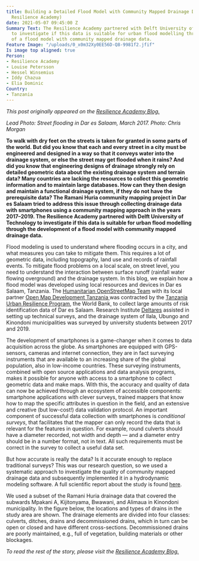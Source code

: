 ```yaml
---
title: Building a Detailed Flood Model with Community Mapped Drainage Data (by the
  Resilience Academy)
date: 2021-05-07 09:45:00 Z
Summary Text: The Resilience Academy partnered with Delft University of Technology
  to investigate if this data is suitable for urban flood modelling through the development
  of a flood model with community mapped drainage data.
Feature Image: "/uploads/0_x0m32Xy0EE56D-Q8-9981f2.jfif"
Is image top aligned: true
Person:
- Resilience Academy
- Louise Petersson
- Hessel Winsemius
- Iddy Chazua
- Elia Dominic
Country:
- Tanzania
---
```


*This post originally appeared on the [Resilience Academy Blog.](https://resilienceacademy.medium.com/)*

*Lead Photo: Street flooding in Dar es Salaam, March 2017. Photo: Chris Morgan*

**To walk with dry feet on the streets is taken for granted in some parts of the world. But did you know that each and every street in a city must be engineered and designed in a way so that it conveys water into the drainage system, or else the street may get flooded when it rains? And did you know that engineering designs of drainage strongly rely on detailed geometric data about the existing drainage system and terrain data? Many countries are lacking the resources to collect this geometric information and to maintain large databases. How can they then design and maintain a functional drainage system, if they do not have the prerequisite data? The Ramani Huria community mapping project in Dar es Salaam tried to address this issue through collecting drainage data with smartphones using a community mapping approach in the years 2017–2019. The Resilience Academy partnered with Delft University of Technology to investigate if this data is suitable for urban flood modelling through the development of a flood model with community mapped drainage data.**

Flood modeling is used to understand where flooding occurs in a city, and what measures you can take to mitigate them. This requires a lot of geometric data, including topography, land use and records of rainfall events. To mitigate flood problems on a local scale, on street level, you need to understand the interaction between surface runoff (rainfall water flowing overground) and the drainage system. In this blog, we explain how a flood model was developed using local resources and devices in Dar es Salaam, Tanzania. The [Humanitarian OpenStreetMap Team](https://www.hotosm.org/) with its local partner [Open Map Development Tanzania ](https://www.omdtz.or.tz/)was contracted by the [Tanzania Urban Resilience Program](https://www.worldbank.org/en/programs/tanzania-urban-resilience-program), the World Bank, to collect large amounts of risk identification data of Dar es Salaam. Research Institute [Deltares](http://www.deltares.nl/) assisted in setting up technical surveys, and the drainage system of Ilala, Ubungo and Kinondoni municipalities was surveyed by university students between 2017 and 2019.

The development of smartphones is a game-changer when it comes to data acquisition across the globe. As smartphones are equipped with GPS-sensors, cameras and internet connection, they are in fact surveying instruments that are available to an increasing share of the global population, also in low-income countries. These surveying instruments, combined with open source applications and data analysis programs, makes it possible for anyone with access to a smartphone to collect geometric data and make maps. With this, the accuracy and quality of data can now be achieved through an ecosystem of accessible components: smartphone applications with clever surveys, trained mappers that know how to map the specific attributes in question in the field, and an extensive and creative (but low-cost!) data validation protocol. An important component of successful data collection with smartphones is *conditional surveys*, that facilitates that the mapper can only record the data that is relevant for the features in question. For example, round culverts should have a diameter recorded, not width and depth — and a diameter entry should be in a number format, not in text. All such requirements must be correct in the survey to collect a useful data set.

But how accurate is really the data? Is it accurate enough to replace traditional surveys? This was our research question, so we used a systematic approach to investigate the quality of community mapped drainage data and subsequently implemented it in a hydrodynamic modeling software. A full scientific report about the study is found [here](https://www.frontiersin.org/articles/10.3389/feart.2020.00304/full).

We used a subset of the Ramani Huria drainage data that covered the subwards Mpakani A, Kijitonyama, Bwawani, and Alimaua in Kinondoni municipality. In the figure below, the locations and types of drains in the study area are shown. The drainage elements are divided into four classes: culverts, ditches, drains and decommissioned drains, which in turn can be open or closed and have different cross-sections. Decommissioned drains are poorly maintained, e.g., full of vegetation, building materials or other blockages.

*To read the rest of the story, please visit the [Resilience Academy Blog.](https://resilienceacademy.medium.com/building-a-detailed-flood-model-with-community-mapped-drainage-data-f57298872c39)*
